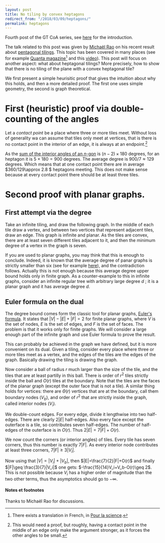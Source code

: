 ```yaml
---
layout: post
title: No tiling by convex heptagons
redirect_from: "/2018/03/09/heptagons/"
permalink: heptagons
---
```


Fourth post of the GT CoA series, see 
[here](https://semidoc.github.io/information-communication) for the introduction. 

The talk related to this post was given by 
[Michaël Rao](https://perso.ens-lyon.fr/michael.rao/) on his recent result 
about [pentagonal tilings](https://en.wikipedia.org/wiki/Pentagonal_tiling). 
This topic has been covered in many places (see for example
[Quanta magazine](https://www.quantamagazine.org/pentagon-tiling-proof-solves-century-old-math-problem-20170711/)[^1] 
and this [video](https://lejournal.cnrs.fr/videos/le-theoreme-du-carreleur)). 
This post will focus on another aspect: what about heptagonal tilings?
More precisely, how to show that there is no tiling of the plane with a convex 
heptagonal tile?

We first present a simple heurisitic proof that gives the intuition about why this holds, 
and then a more detailed proof. The first one uses simple geometry, the second is 
graph theoretical.

# First (heuristic) proof via double-counting of the angles

Let a _contact point_ be a place where three or more tiles meet. Without loss of 
generality wa can assume that tiles only meet at vertices, that is there is no 
contact point in the interior of an edge, it is always at an endpoint.[^2] 

As the [sum of the interior angles of an $n$-gon](https://en.wikipedia.org/wiki/Polygon#Angles) 
is $(n-2)\times 180$ degrees, for an heptagon it is $5\times 180=900$ degrees. 
The average degree is $900/7\approx 129$ degrees. Which means that at one 
contact point there are in average $360/129\approx 2.8 $ heptagons meeting. 
This does not make sense because at every contact point there should be at least 
three tiles. 

# Second proof with planar graphs.

## First attempt via the degree
Take an infinite tiling, and draw the following graph. In the middle of each 
tile draw a vertex, and between two vertices that represent adjacent tiles, draw 
an edge. This graph is infinite and planar. As the tiles are convex, there are at 
least seven different tiles adjacent to it, and then the minimum degree of a 
vertex in the graph is seven.

If you are used to planar graphs, you may think that this is enough to conclude. 
Indeed, it is known that the average degree of panar graphs is strictly smaller 
than six 
(see for example [here](https://en.wikipedia.org/wiki/Planar_graph#Average_degree)), 
and the contradiction follows. Actually this is not enough because this average 
degree upper bound holds only in finite graph. As a counter-example to this in 
infinite graphs, consider an infinite regular tree with arbitrary large degree $d$ ; 
it is a planar graph and it has average degree $d$.

## Euler formula on the dual
The degree bound comes form the classic tool for planar graphs,
[Euler's formula](https://en.wikipedia.org/wiki/Euler_characteristic#Plane_graphs). 
It states that  $|V|-|E|+|F|=2$ for finite planar graphs, where $V$ is the set of 
nodes, $E$ is the set of edges, and $F$ is the set of faces. The problem 
is that it works only for finite graphs. We will consider a large enough part of 
the infinite graph and use Euler formula to prove the result. 

This can probably be achieved in the graph we have defined, but it is more 
convenient on its dual. Given a tiling, consider every place where three 
or more tiles meet as a vertex, and the edges of the tiles are the edges of the 
graph. Basically drawing the tiling is drawing the graph. 

Now consider a ball of radius $r$ much larger than the size of the tile, and the 
tiles that are at least partilly in this ball. There 
is order of $r^2$ tiles strictly inside the ball and $O(r)$ tiles at the boundary.
Note that the tiles are the faces of the planar graph (except the outer face 
that is not a tile). A similar thing holds for 
vertices: there are $\Theta(r)$ vertices that are at the boundary, call them 
boundary nodes ($V_b$), and order of  $r^2$ that are strictly inside the graph, 
called interior nodes ($V_i$).

We double-count edges. For every edge, divide it lengthwise into two 
half-edges. There are clearly $2|E|$ half-edges. Also every face except the 
outerface is a tile, so contributes seven half-edges. The number of half-edges 
of the outerface is in $O(r)$. Thus $2|E|=7|F|+O(r)$.

We now count the corners (or interior angles) of tiles. Every tile has seven 
corners, thus this number is exactly $7|F|$. As every interior node contributes 
at least three corners, $7|F|\geq 3|V_i|$.

Now using that $|V|=|V_i|+|V_b|$, then $|E|=\frac{7}{2}|F|+O(r)$ and finally 
$|F|\geq \frac{3}{7}|V_i|$ one gets: $-\frac{15}{14}V_i+V_b-O(r)\geq 2$. This is 
not possible because $V_i$ has a higher order of magnitude than the two other 
terms, thus the asymptotics should go to $-\infty$. 

#### Notes et footnotes
Thanks to Michaël Rao for discussions. 

[^1]: There exists a translation in French, in [Pour la science](https://www.pourlascience.fr/sd/mathematiques/un-point-final-au-probleme-des-pavages-pentagonaux-du-plan-12669.php).
[^2]: This would need a proof, but roughly, having a contact point in the middle of an edge only make the argument stronger, as it forces the other angles to be small.
